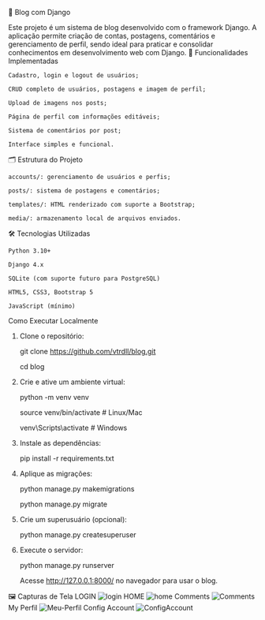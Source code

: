 📝 Blog com Django

Este projeto é um sistema de blog desenvolvido com o framework Django. A aplicação permite criação de contas, postagens, comentários e gerenciamento de perfil, sendo ideal para praticar e consolidar conhecimentos em desenvolvimento web com Django.
🔧 Funcionalidades Implementadas

    Cadastro, login e logout de usuários;

    CRUD completo de usuários, postagens e imagem de perfil;

    Upload de imagens nos posts;

    Página de perfil com informações editáveis;

    Sistema de comentários por post;

    Interface simples e funcional.

🗂 Estrutura do Projeto

    accounts/: gerenciamento de usuários e perfis;

    posts/: sistema de postagens e comentários;

    templates/: HTML renderizado com suporte a Bootstrap;

    media/: armazenamento local de arquivos enviados.

🛠 Tecnologias Utilizadas

    Python 3.10+

    Django 4.x

    SQLite (com suporte futuro para PostgreSQL)

    HTML5, CSS3, Bootstrap 5

    JavaScript (mínimo)



Como Executar Localmente

1. Clone o repositório:
   
    git clone https://github.com/vtrdll/blog.git

    cd blog

3. Crie e ative um ambiente virtual:

    python -m venv venv

    source venv/bin/activate  # Linux/Mac

    venv\Scripts\activate     # Windows

3. Instale as dependências:
   
    pip install -r requirements.txt

5. Aplique as migrações:
   
    python manage.py makemigrations
  
    python manage.py migrate

6. Crie um superusuário (opcional):
   
   python manage.py createsuperuser

8. Execute o servidor:
   
   python manage.py runserver

   Acesse http://127.0.0.1:8000/ no navegador para usar o blog.



🖼 Capturas de Tela
LOGIN ![login](https://github.com/user-attachments/assets/ededc810-df8b-4e27-aeb8-d9d005c7fa9e)
HOME ![home](https://github.com/user-attachments/assets/60e5a652-a329-4702-b254-d3ad021906ee)
Comments ![Comments](https://github.com/user-attachments/assets/d6bf5c9f-90d4-46a7-987e-52b3de7f99e8)
My Perfil ![Meu-Perfil](https://github.com/user-attachments/assets/af4df200-59bb-41a7-8ce4-6f69c5ec1ac7)
Config Account ![ConfigAccount](https://github.com/user-attachments/assets/e45d6a8c-de2e-480a-b82c-4f050a5c0267)

































    
